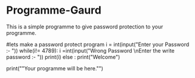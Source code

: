 # Programme-Gaurd
This is a simple programme to give password protection to your programme.

#lets make a password protect program
i = int(input("Enter your Password :- "))
while(i!= 4789):
    i =int(input("Wrong Password \nEnter the write password :- "))
    print(i)
else :
    print("Welcome")

print("\"Your programme will be here.\"")
